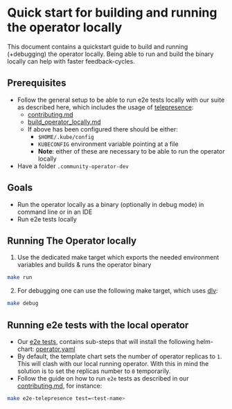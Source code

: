 # Quick start for building and running the operator locally

This document contains a quickstart guide to build and running (+debugging) the operator locally.
Being able to run and build the binary locally can help with faster feedback-cycles.

## Prerequisites
- Follow the general setup to be able to run e2e tests locally with our suite as described here, which includes the usage of [telepresence](https://www.getambassador.io/docs/telepresence/latest/quick-start/):
  - [contributing.md](contributing.md)
  - [build_operator_locally.md](build_operator_locally.md)
  - If above has been configured there should be either:
    - `$HOME/.kube/config`
    - `KUBECONFIG` environment variable pointing at a file
    - **Note**: either of these are necessary to be able to run the operator locally
- Have a folder `.community-operator-dev`
## Goals
- Run the operator locally as a binary (optionally in debug mode) in command line or in an IDE
- Run e2e tests locally

## Running The Operator locally
1. Use the dedicated make target which exports the needed environment variables and builds & runs the operator binary

```sh
make run 
```

2.  For debugging one can use the following make target, which uses [dlv](https://github.com/go-delve/delve):

```sh
make debug
```

## Running e2e tests with the local operator
- Our [e2e tests](../test/e2e), contains sub-steps that will install the following helm-chart: [operator.yaml](../helm-charts/charts/community-operator/templates/operator.yaml)
- By default, the template chart sets the number of operator replicas to `1`. This will clash with our local running operator. With this in mind the solution is to set the replicas number to `0` temporarily.
- Follow the guide on how to run `e2e` tests as described in our [contributing.md](contributing.md), for instance:

```sh
make e2e-telepresence test=<test-name>
```
